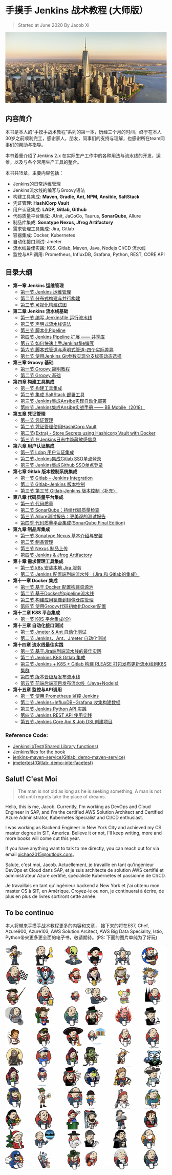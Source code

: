 # **手摸手 Jenkins 战术教程 (大师版）**

> Started at June 2020 By Jacob Xi 

![Alt Image Text](images/indx1_0.jpg "Body image")

## 内容简介

本书是本人的“手摸手战术教程”系列的第一本，历经三个月的时间，终于在本人30岁之前顺利完工，感谢家人，朋友，同事们的支持与理解，也感谢所在team同事们的帮助与指导。

本书着重介绍了Jenkins 2.x 在实际生产工作中的各种用法与流水线的开发，运维，以及与各个常用生产工具的整合。

本书共15章，主要内容包括：

*  Jenkins的日常运维管理
*  Jenkins流水线的编写与Groovy语法
*  构建工具集成: **Maven, Gradle, Ant, NPM, Ansible, SaltStack**
*  凭证管理: **HashiCorp Vault**
*  用户认证集成: **LADP, Gitlab, Github**
*  代码质量平台集成:  JUnit, JaCoCo, Taurus, **SonarQube**, Allure
*  制品库集成: **Sonatype Nexus, Jfrog Artifactory**
*  需求管理工具集成: Jira, Gitlab
*  容器集成: Docker, Kubernetes
*  自动化接口测试: Jmeter
*  流水线最佳实践: K8S, Gitlab, Maven, Java, Nodejs CI/CD 流水线
*  监控与API调用: Prometheus, InfluxDB, Grafana, Python, REST, CORE API

## 目录大纲

* **第一章 Jenkins 运维管理**
	* [第一节 Jenkins 运维管理](https://chao-xi.github.io/jxjenkinsbook/jk_chapter1/)
	* [第二节 分布式构建与并行构建](https://chao-xi.github.io/jxjenkinsbook/jk_chapter1_2/)
	* [第三节 可视化构建试图](https://chao-xi.github.io/jxjenkinsbook/jk_chapter1_3/)
* **第二章 Jenkins 流水线基础**
	* [第一节 编写 Jenkinsfile 运行流水线](https://chao-xi.github.io/jxjenkinsbook/chap2/1chap2_Jenkinsfile/) 
	* [第二节 声明式流水线语法](https://chao-xi.github.io/jxjenkinsbook/chap2/2chap2_declarative_pipeline/)
	* [第三节 脚本化Pipeline](https://chao-xi.github.io/jxjenkinsbook/chap2/3chap2_script_pipeline/)
	* [第四节 Jenkins Pipeline 扩展 —— 共享库](https://chao-xi.github.io/jxjenkinsbook/chap2/4chap2_sharedlib/)
	* [第五节 如何快速上手Jenkinsfile编写](https://chao-xi.github.io/jxjenkinsbook/chap2/5chap2_quick_jenkinsfile/)
	* [第六节 脚本式管道与声明式管道-四个实际差异](https://chao-xi.github.io/jxjenkinsbook/chap2/6chap2_pipe_vs_dec/)
	* [第七节 使用Jenkins Git参数实现分支标签动态选择](https://chao-xi.github.io/jxjenkinsbook/chap2/7chap2_jenkins_git/)
* **第三章 Groovy 基础**
	* [第一节 Groovy 简明教程](https://chao-xi.github.io/jxjenkinsbook/chap3/1chap3_groovy_basic/) 
	* [第二节 Groovy 基础](https://chao-xi.github.io/jxjenkinsbook/chap3/2chap3_groovy_basic2/)
* **第四章 构建工具集成**
	* [第一节 构建工具集成](https://chao-xi.github.io/jxjenkinsbook/chap4/1chp4_tools1/) 
	* [第二节 集成 SaltStack 部署工具](https://chao-xi.github.io/jxjenkinsbook/chap4/2chp4_tools2/)
	* [第三节 Jenkins集成Ansibe实现自动化部署](https://chao-xi.github.io/jxjenkinsbook/chap4/3chp4_tools3/)
	* [第四节 Jenkins集成Ansibe实战手册 —— BB Mobile（2018）](https://chao-xi.github.io/jxjenkinsbook/chap4/4chp4_tools4/)
* **第五章 凭证管理**
	* [第一节 凭证管理](https://chao-xi.github.io/jxjenkinsbook/chap5/1chap5_cred1/) 
	* [第二节 凭证管理使用HashiCorp Vault](https://chao-xi.github.io/jxjenkinsbook/chap5/2chap5_vault/)
	* [第二节(Extra) - Store Secrets using Hashicorp Vault with Docker](https://chao-xi.github.io/jxjenkinsbook/chap5/3docker_valut/)
	* [第三节 在Jenkins日志中隐藏敏感信息](https://chao-xi.github.io/jxjenkinsbook/chap5/4docker_mask/)
* **第六章 用户认证集成**
	* [第一节 Ldap 用户认证集成](https://chao-xi.github.io/jxjenkinsbook/chap6/1chap6_ldap/)
	* [第二节 Jenkins集成Gitlab SSO单点登录](https://chao-xi.github.io/jxjenkinsbook/chap6/2chap6_gitlab/)
	* [第三节 Jenkins集成Github SSO单点登录](https://chao-xi.github.io/jxjenkinsbook/chap6/3chap6_github/)
* **第七章 Gitlab 版本控制系统集成**
	* [第一节 Gitlab – Jenkins Integration](https://chao-xi.github.io/jxjenkinsbook/chap7/1chap7_gitlab_connect/)
	* [第二节 Gitlab-Jenkins 版本控制](https://chao-xi.github.io/jxjenkinsbook/chap7/2chap7_gitlab_pipeline/)
	* [第三节 第三节 Gitlab-Jenkins 版本控制（补充）](https://chao-xi.github.io/jxjenkinsbook/chap7/3chap7_gitlab_pipeline_extra/)
* **第八章 代码质量平台集成**
	* [第一节 代码质量](https://chao-xi.github.io/jxjenkinsbook/chap8/1chap8_code_quality/)
	* [第二节 SonarQube：持续代码质量检查](https://chao-xi.github.io/jxjenkinsbook/chap8/2chap8_code_quality_sonarqube/)
	* [第三节 Allure测试报告：更美观的测试报告](https://chao-xi.github.io/jxjenkinsbook/chap8/3chap8_code_quality_allure/)
	* [第四季 代码质量平台集成(SonarQube Final Edition)](https://chao-xi.github.io/jxjenkinsbook/chap8/4chap8_code_quality_integration/)
* **第九章 制品库集成**
	* [第一节 Sonatype Nexus 基本介绍与安装](https://chao-xi.github.io/jxjenkinsbook/chap9/chap9_artifact0/) 
	* [第二节 制品管理](https://chao-xi.github.io/jxjenkinsbook/chap9/chap9_artifact1/)
	* [第三节 Nexus 制品上传](https://chao-xi.github.io/jxjenkinsbook/chap9/chap9_artifact2/)
	* [第四节 Jenkins & Jfrog Artifactory](https://chao-xi.github.io/jxjenkinsbook/chap9/chap9_artifact3/)
* **第十章 需求管理工具集成**
	* [第一节 k8s 安装本地 Jira 服务](https://chao-xi.github.io/jxjenkinsbook/chap10/1chap10_jira_install/) 
	* [第二节 Jenkins 配置端到端流水线 （Jira 和 Gitlab的集成）](https://chao-xi.github.io/jxjenkinsbook/chap10/2chap10_jira_gilab/)
* **第十一章 Docker 集成**
	* [第一节 基于 Docker 配置构建资源池](https://chao-xi.github.io/jxjenkinsbook/chap11/1Docker_agents/) 
	* [第二节 基于Docker的pipeline流水线](https://chao-xi.github.io/jxjenkinsbook/chap11/2Docker_pipeline/)
	* [第三节 构建应用镜像到镜像仓库管理](https://chao-xi.github.io/jxjenkinsbook/chap11/3Docker_registry/)
	* [第四节 使用Groovy代码初始化Docker配置](https://chao-xi.github.io/jxjenkinsbook/chap11/4Docker_groovy/)
* **第十二章 K8S 平台集成**
	* [第一节 K8S 平台集成(全)](https://chao-xi.github.io/jxjenkinsbook/chap12/1k8s_install/)
* **第十三章 自动化接口测试**
	* [第一节 Jmeter & Ant 自动化测试](https://chao-xi.github.io/jxjenkinsbook/chap13/1jmeter/)
	* [第二节 Jenkins、Ant、Jmeter 自动化测试](https://chao-xi.github.io/jxjenkinsbook/chap13/2jenkins_jmeter/)
* **第十四章 流水线最佳实践**
	* [第一节 基于Jira端到端流水线的最佳实践](https://chao-xi.github.io/jxjenkinsbook/chap14/1JIRA_JEN_K8S/)
	* [第二节 Jenkins K8S Gitlab 集成](https://chao-xi.github.io/jxjenkinsbook/chap14/2JEN_K8S_API/)
	* [第三节 Jenkins + K8S + Gitlab 构建 RLEASE 打包发布更新流水线到K8S集群](https://chao-xi.github.io/jxjenkinsbook/chap14/3Jen_k8s_pipeline/)
	* [第四节 版本晋级及发布流水线](https://chao-xi.github.io/jxjenkinsbook/chap14/4Jen_update_deploy_pip/)
	* [第五节 前端后端项目发布流水线（Java+Nodejs)](https://chao-xi.github.io/jxjenkinsbook/chap14/5back_front_pipeline/)
* **第十五章 监控与API调用**
	* [第一节 使用 Prometheus 监控 Jenkins](https://chao-xi.github.io/jxjenkinsbook/chap15/1Jenkins_Prometheus/)
	* [第二节 Jenkins+InfluxDB+Grafana 收集构建数据](https://chao-xi.github.io/jxjenkinsbook/chap15/2Jenkins_InfluxDB_Grafana/)
	* [第三节 Jenkins Python API 实践](https://chao-xi.github.io/jxjenkinsbook/chap15/3Jenkins_python_API/)
	* [第四节 Jenkins REST API 使用实践](https://chao-xi.github.io/jxjenkinsbook/chap15/4Jenkins_REST_API/)
	* [第五节 Jenkins Core Api & Job DSL创建项目](https://chao-xi.github.io/jxjenkinsbook/chap15/5Jenkins_DSL/)

### Reference Code:

* [JenkinslibTest(Shared Library functions)](https://github.com/Chao-Xi/JenkinslibTest)
* [Jenkinsfiles for the book](https://github.com/Chao-Xi/JenkinslibTest/tree/master/Jenkinsfiles)
* [jenkins-maven-service(Gitlab: demo-maven-service)](https://github.com/Chao-Xi/jenkins-maven-service)
* [jmetertest(Gitlab: demo-interfacetest)](https://github.com/Chao-Xi/jmetertest)


## Salut! C'est Moi

> The man is not old as long as he is seeking something, A man is not old until regrets take the place of dreams.

Hello, this is me, Jacob. Currently, I'm working as DevOps and Cloud Engineer in SAP, and I'm the certified AWS Solution Architect and Certified Azure Administrator, Kubernetes Specialist and CI/CD enthusiast. 

I was working as Backend Engineer in New York City and achieved my CS master degree in SIT, America. Believe it or not, I'll keep writing, more and more books will come out this year. 

If you have anything want to talk to me directly, you can reach out for via email xichao2015@outlook.com。


Salute, c'est moi, Jacob. Actuellement, je travaille en tant qu'ingénieur DevOps et Cloud dans SAP, et je suis architecte de solution AWS certifié et administrateur Azure certifié, spécialiste Kubernetes et passionné de CI/CD.

Je travaillais en tant qu'ingénieur backend à New York et j'ai obtenu mon master CS à SIT, en Amérique. Croyez-le ou non, je continuerai à écrire, de plus en plus de livres sortiront cette année.

## To be continue

本人将带来手摸手战术教程更多的内容和文章， 接下来的将在ES7, Chef, Azure900, Azure103, AWS Solution Arcitect, AWS Big Data Speciality, Istio, Python带来更多更全面的电子书，敬请期待。(PS: 下面的图片单纯为了好玩)

![Alt Image Text](images/indx1_1.png "Body image")